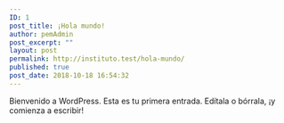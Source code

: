 ```yaml
---
ID: 1
post_title: ¡Hola mundo!
author: pemAdmin
post_excerpt: ""
layout: post
permalink: http://instituto.test/hola-mundo/
published: true
post_date: 2018-10-18 16:54:32
---
```

Bienvenido a WordPress. Esta es tu primera entrada. Edítala o bórrala, ¡y comienza a escribir!